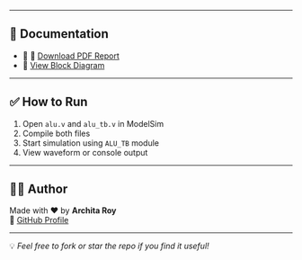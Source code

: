 
---

## 📄 Documentation

- 📘 📄 [Download PDF Report](4bit_ALU_Project/doc/Alu_Project_Report.pdf)
- 🧩 [View Block Diagram](https://github.com/archita-2005/vlsi-projects/blob/main/4bit_ALU_Project/doc/block_diagram.png)

---

## ✅ How to Run

1. Open `alu.v` and `alu_tb.v` in ModelSim
2. Compile both files
3. Start simulation using `ALU_TB` module
4. View waveform or console output

---

## 👩‍💻 Author

Made with ❤️ by **Archita Roy**  
🔗 [GitHub Profile](https://github.com/archita-2005)

---

💡 *Feel free to fork or star the repo if you find it useful!*
